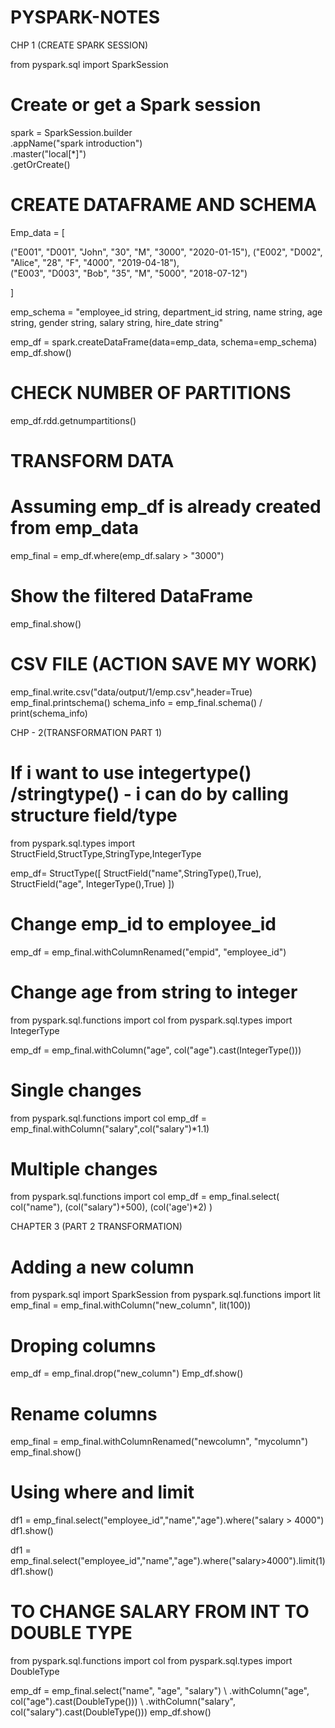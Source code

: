 # PYSPARK-NOTES

CHP 1 (CREATE SPARK SESSION)

from pyspark.sql import SparkSession

# Create or get a Spark session
spark = SparkSession.builder \
    .appName("spark introduction") \
    .master("local[*]") \
    .getOrCreate()

# CREATE DATAFRAME AND SCHEMA 
Emp_data = [

 ("E001", "D001", "John", "30", "M", "3000", "2020-01-15"), 
 ("E002", "D002", "Alice", "28", "F", "4000", "2019-04-18"),  
("E003", "D003", "Bob", "35", "M", "5000", "2018-07-12") 

 ] 

emp_schema = "employee_id string,  department_id string,  name string, age string,  gender string,  salary string,  hire_date string" 

emp_df = spark.createDataFrame(data=emp_data, schema=emp_schema) 
emp_df.show()

# CHECK NUMBER OF PARTITIONS 
emp_df.rdd.getnumpartitions()

# TRANSFORM DATA 
# Assuming emp_df is already created from emp_data
emp_final = emp_df.where(emp_df.salary > "3000")

# Show the filtered DataFrame
emp_final.show()

# CSV FILE (ACTION SAVE MY WORK)
emp_final.write.csv("data/output/1/emp.csv",header=True)
emp_final.printschema()
schema_info = emp_final.schema() / print(schema_info)

CHP - 2(TRANSFORMATION PART 1)

# If i want to use integertype() /stringtype() - i can do by calling structure field/type 
from pyspark.sql.types import StructField,StructType,StringType,IntegerType 

emp_df= StructType([ 
    StructField("name",StringType(),True), 
    StructField("age", IntegerType(),True) 
]) 

 
# Change emp_id to employee_id 
emp_df = emp_final.withColumnRenamed("empid", "employee_id") 

# Change age from string to integer 
from pyspark.sql.functions import col 
from pyspark.sql.types import IntegerType 

emp_df = emp_final.withColumn("age", col("age").cast(IntegerType())) 

# Single changes  
from pyspark.sql.functions import col 
emp_df = emp_final.withColumn("salary",col("salary")*1.1) 

# Multiple changes  
from pyspark.sql.functions import col 
emp_df = emp_final.select( 
    col("name"), 
    (col("salary")+500), 
    (col('age')*2) 
) 

CHAPTER 3 (PART 2 TRANSFORMATION)
# Adding a new column 

from pyspark.sql import SparkSession 
from pyspark.sql.functions import lit 
emp_final = emp_final.withColumn("new_column", lit(100)) 

# Droping columns 
emp_df = emp_final.drop("new_column") 
Emp_df.show() 

# Rename columns 
emp_final = emp_final.withColumnRenamed("newcolumn", "mycolumn") 
emp_final.show() 

# Using where and limit 
df1 = emp_final.select("employee_id","name","age").where("salary > 4000") 
df1.show() 

df1 = emp_final.select("employee_id","name","age").where("salary>4000").limit(1) 
df1.show() 

# TO CHANGE SALARY FROM INT TO DOUBLE TYPE 

from pyspark.sql.functions import col 
from pyspark.sql.types import DoubleType 

emp_df = emp_final.select("name", "age", "salary") \ 
    .withColumn("age", col("age").cast(DoubleType())) \ 
    .withColumn("salary", col("salary").cast(DoubleType())) 
emp_df.show() 

 

